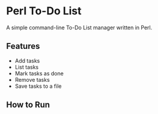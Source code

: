 # Perl To-Do List
A simple command-line To-Do List manager written in Perl.

## Features
- Add tasks
- List tasks
- Mark tasks as done
- Remove tasks
- Save tasks to a file

## How to Run
